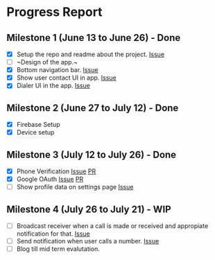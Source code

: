 # Progress Report

## Milestone 1 (June 13 to June 26) - Done

- [x] Setup the repo and readme about the project. [Issue](https://github.com/jaiakash/its_urgent/issues/1)
- [ ] ~Design of the app.~
- [x] Bottom navigation bar. [Issue](https://github.com/jaiakash/its_urgent/issues/3)
- [x] Show user contact UI in app. [Issue](https://github.com/jaiakash/its_urgent/issues/4)
- [x] Dialer UI in the app. [Issue](https://github.com/jaiakash/its_urgent/issues/5)

## Milestone 2 (June 27 to July 12) - Done
- [x] Firebase Setup
- [x] Device setup

## Milestone 3 (July 12 to July 26) - Done
- [x] Phone Verification [Issue](https://github.com/jaiakash/its_urgent/issues/14) [PR](https://github.com/jaiakash/its_urgent/pull/20)
- [x] Google OAuth [Issue](https://github.com/jaiakash/its_urgent/issues/13) [PR](https://github.com/jaiakash/its_urgent/pull/19)
- [ ] Show profile data on settings page [Issue](https://github.com/jaiakash/its_urgent/issues/14)

## Milestone 4 (July 26 to July 21) - WIP
- [ ] Broadcast receiver when a call is made or received and appropiate notification for that. [Issue](https://github.com/jaiakash/its_urgent/issues/21)
- [ ] Send notification when user calls a number. [Issue](https://github.com/jaiakash/its_urgent/issues/22)
- [ ] Blog till mid term evalutation.
